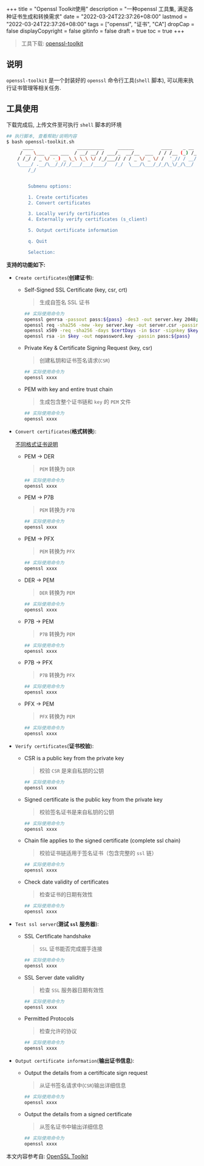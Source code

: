 +++
title = "Openssl Toolkit使用"
description = "一种openssl 工具集, 满足各种证书生成和转换需求"
date = "2022-03-24T22:37:26+08:00"
lastmod = "2022-03-24T22:37:26+08:00"
tags = ["openssl", "证书", "CA"]
dropCap = false
displayCopyright = false
gitinfo = false
draft = true
toc = true
+++

> 工具下载: [openssl-toolkit](/uploads/openssl-toolkit.sh)

## 说明
`openssl-toolkit` 是一个封装好的 `openssl` 命令行工具(`shell` 脚本), 可以用来执行证书管理等相关任务.

## 工具使用
下载完成后, 上传文件至可执行 `shell` 脚本的环境
```bash 
## 执行脚本, 查看帮助/说明内容
$ bash openssl-toolkit.sh
      ____                __________     ______          ____    _ __
     / __ \___  ___ ___  / __/ __/ / ___/_  __/__  ___  / / /__ (_) /_
    / /_/ / _ \/ -_) _ \_\ \_\ \/ /_/___// / / _ \/ _ \/ /  '_// / __/
    \____/ .__/\__/_//_/___/___/____/   /_/  \___/\___/_/_/\_\/_/\__/
        /_/


        Submenu options:

        1. Create certificates
        2. Convert certificates

        3. Locally verify certificates
        4. Externally verify certificates (s_client)

        5. Output certificate information

        q. Quit

        Selection:
```

**支持的功能如下:**
- `Create certificates`(**创建证书**):
  - Self-Signed SSL Certificate (key, csr, crt)
    
    > 生成自签名 SSL 证书
    ```bash 
    ## 实际使用命令为
    openssl genrsa -passout pass:${pass} -des3 -out server.key 2048;
    openssl req -sha256 -new -key server.key -out server.csr -passin pass:${pass};
    openssl x509 -req -sha256 -days $certDays -in $csr -signkey $key -out $crt -passin pass:${pass}
    openssl rsa -in $key -out nopassword.key -passin pass:${pass}
    ```
  - Private Key & Certificate Signing Request (key, csr)
    
    > 创建私钥和证书签名请求(`CSR`)
    ```bash 
    ## 实际使用命令为
    openssl xxxx
    ```
  - PEM with key and entire trust chain
    
    > 生成包含整个证书链和 `key` 的 `PEM` 文件
    ```bash 
    ## 实际使用命令为
    openssl xxxx
    ```

- `Convert certificates`(**格式转换**):
  
  [不同格式证书说明](need.todo2)
  - PEM -> DER
    
    > `PEM` 转换为 `DER`
    ```bash 
    ## 实际使用命令为
    openssl xxxx
    ```
  - PEM -> P7B
    
    > `PEM` 转换为 `P7B`
    ```bash 
    ## 实际使用命令为
    openssl xxxx
    ```
  - PEM -> PFX
    
    > `PEM` 转换为 `PFX`
    ```bash 
    ## 实际使用命令为
    openssl xxxx
    ```
  - DER -> PEM
    
    > `DER` 转换为 `PEM`
    ```bash 
    ## 实际使用命令为
    openssl xxxx
    ```
  - P7B -> PEM
    
    > `P7B` 转换为 `PEM`
    ```bash 
    ## 实际使用命令为
    openssl xxxx
    ```
  - P7B -> PFX
    
    > `P7B` 转换为 `PFX`
    ```bash 
    ## 实际使用命令为
    openssl xxxx
    ```
  - PFX -> PEM
    
    > `PFX` 转换为 `PEM`
    ```bash 
    ## 实际使用命令为
    openssl xxxx
    ```

- `Verify certificates`(**证书校验**):
  - CSR is a public key from the private key
    
    > 校验 `CSR` 是来自私钥的公钥
    ```bash 
    ## 实际使用命令为
    openssl xxxx
    ```
  - Signed certificate is the public key from the private key
    
    > 校验签名证书是来自私钥的公钥
    ```bash 
    ## 实际使用命令为
    openssl xxxx
    ```
  - Chain file applies to the signed certificate (complete ssl chain)
    
    > 校验证书链适用于签​​名证书（包含完整的 `ssl` 链）
    ```bash 
    ## 实际使用命令为
    openssl xxxx
    ```
  - Check date validity of certificates
    
    > 检查证书的日期有效性
    ```bash 
    ## 实际使用命令为
    openssl xxxx
    ```

- `Test ssl server`(**测试 `ssl` 服务器**):
  - SSL Certificate handshake
    
    > `SSL` 证书能否完成握手连接
    ```bash 
    ## 实际使用命令为
    openssl xxxx
    ```
  - SSL Server date validity
    
    > 检查 `SSL` 服务器日期有效性
    ```bash 
    ## 实际使用命令为
    openssl xxxx
    ```
  - Permitted Protocols
    
    > 检查允许的协议
    ```bash 
    ## 实际使用命令为
    openssl xxxx
    ```

- `Output certificate information`(**输出证书信息**):
  - Output the details from a certifticate sign request
    
    > 从证书签名请求中(`CSR`)输出详细信息
    ```bash 
    ## 实际使用命令为
    openssl xxxx
    ```
  - Output the details from a signed certificate
    
    > 从签名证书中输出详细信息
    ```bash 
    ## 实际使用命令为
    openssl xxxx
    ```
    
本文内容参考自: [OpenSSL Toolkit](https://community.microfocus.com/cyberres/edirectory/w/edirectorytips/25358/openssl-toolkit)